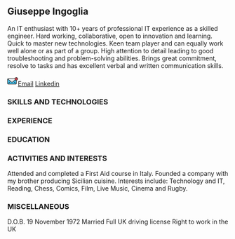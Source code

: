 ## Giuseppe Ingoglia

An IT enthusiast with 10+ years of professional IT experience as a skilled engineer.
Hard working, collaborative, open to innovation and learning. Quick to master new technologies.
Keen team player and can equally work well alone or as part of a group.
High attention to detail leading to good troubleshooting and problem-solving abilities.
Brings great commitment, resolve to tasks and has excellent verbal and written communication skills.

![alt text](https://github.com/giuseppeingoglia/cv/blob/master/assets/img/new-email.png?raw=true)[Email](mailto:giuseppe.ingoglia@protonmail.com) [Linkedin](https://www.linkedin.com/in/gmingoglia) 

### SKILLS AND TECHNOLOGIES

### EXPERIENCE

### EDUCATION

### ACTIVITIES AND INTERESTS

Attended and completed a First Aid course in Italy.
Founded a company with my brother producing Sicilian cuisine.
Interests include: Technology and IT, Reading, Chess, Comics, Film, Live Music, Cinema and Rugby.

### MISCELLANEOUS

D.O.B. 19 November 1972
Married
Full UK driving license
Right to work in the UK
